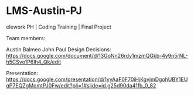 # LMS-Austin-PJ


elework PH | Coding Training | Final Project

Team members:

Austin Balmeo
John Paul
Design Decisions: https://docs.google.com/document/d/13GoNn26rdy1mzmQGkb-4y9n5rNL-h5CSvo1P6Ih4_Qk/edit

Presentation: https://docs.google.com/presentation/d/1yyAaF0F70iHjKgvjmDgohUBY1EUqP7EQZgMomtPJ0Fw/edit?pli=1#slide=id.g25d90da41fb_0_82
